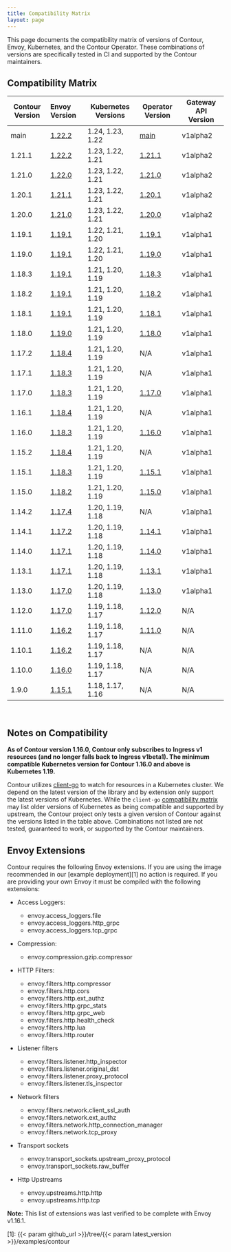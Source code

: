 ```yaml
---
title: Compatibility Matrix
layout: page
---
```


This page documents the compatibility matrix of versions of Contour, Envoy, Kubernetes, and the Contour Operator.
These combinations of versions are specifically tested in CI and supported by the Contour maintainers.

## Compatibility Matrix

| Contour Version | Envoy Version        | Kubernetes Versions | Operator Version | Gateway API Version |
| --------------- | :------------------- | ------------------- | ---------------- | --------------------|
| main            | [1.22.2][17]         | 1.24, 1.23, 1.22    | [main][50]       | v1alpha2            |
| 1.21.1          | [1.22.2][17]         | 1.23, 1.22, 1.21    | [1.21.1][70]     | v1alpha2            |
| 1.21.0          | [1.22.0][16]         | 1.23, 1.22, 1.21    | [1.21.0][69]     | v1alpha2            |
| 1.20.1          | [1.21.1][15]         | 1.23, 1.22, 1.21    | [1.20.1][68]     | v1alpha2            |
| 1.20.0          | [1.21.0][14]         | 1.23, 1.22, 1.21    | [1.20.0][67]     | v1alpha2            |
| 1.19.1          | [1.19.1][13]         | 1.22, 1.21, 1.20    | [1.19.1][65]     | v1alpha1            |
| 1.19.0          | [1.19.1][13]         | 1.22, 1.21, 1.20    | [1.19.0][64]     | v1alpha1            |
| 1.18.3          | [1.19.1][13]         | 1.21, 1.20, 1.19    | [1.18.3][66]     | v1alpha1            |
| 1.18.2          | [1.19.1][13]         | 1.21, 1.20, 1.19    | [1.18.2][63]     | v1alpha1            |
| 1.18.1          | [1.19.1][13]         | 1.21, 1.20, 1.19    | [1.18.1][62]     | v1alpha1            |
| 1.18.0          | [1.19.0][10]         | 1.21, 1.20, 1.19    | [1.18.0][61]     | v1alpha1            |
| 1.17.2          | [1.18.4][12]         | 1.21, 1.20, 1.19    | N/A              | v1alpha1            |
| 1.17.1          | [1.18.3][9]          | 1.21, 1.20, 1.19    | N/A              | v1alpha1            |
| 1.17.0          | [1.18.3][9]          | 1.21, 1.20, 1.19    | [1.17.0][60]     | v1alpha1            |
| 1.16.1          | [1.18.4][12]         | 1.21, 1.20, 1.19    | N/A              | v1alpha1            |
| 1.16.0          | [1.18.3][9]          | 1.21, 1.20, 1.19    | [1.16.0][59]     | v1alpha1            |
| 1.15.2          | [1.18.4][12]         | 1.21, 1.20, 1.19    | N/A              | v1alpha1            |
| 1.15.1          | [1.18.3][9]          | 1.21, 1.20, 1.19    | [1.15.1][58]     | v1alpha1            |
| 1.15.0          | [1.18.2][8]          | 1.21, 1.20, 1.19    | [1.15.0][57]     | v1alpha1            |
| 1.14.2          | [1.17.4][11]         | 1.20, 1.19, 1.18    | N/A              | v1alpha1            |
| 1.14.1          | [1.17.2][7]          | 1.20, 1.19, 1.18    | [1.14.1][56]     | v1alpha1            |
| 1.14.0          | [1.17.1][6]          | 1.20, 1.19, 1.18    | [1.14.0][55]     | v1alpha1            |
| 1.13.1          | [1.17.1][6]          | 1.20, 1.19, 1.18    | [1.13.1][54]     | v1alpha1            |
| 1.13.0          | [1.17.0][5]          | 1.20, 1.19, 1.18    | [1.13.0][53]     | v1alpha1            |
| 1.12.0          | [1.17.0][5]          | 1.19, 1.18, 1.17    | [1.12.0][52]     | N/A                 |
| 1.11.0          | [1.16.2][4]          | 1.19, 1.18, 1.17    | [1.11.0][51]     | N/A                 |
| 1.10.1          | [1.16.2][4]          | 1.19, 1.18, 1.17    | N/A              | N/A                 |
| 1.10.0          | [1.16.0][3]          | 1.19, 1.18, 1.17    | N/A              | N/A                 |
| 1.9.0           | [1.15.1][2]          | 1.18, 1.17, 1.16    | N/A              | N/A                 |

<br />

## Notes on Compatibility

**As of Contour version 1.16.0, Contour only subscribes to Ingress v1 resources (and no longer falls back to Ingress v1beta1). The minimum compatible Kubernetes version for Contour 1.16.0 and above is Kubernetes 1.19.**

Contour utilizes [client-go][98] to watch for resources in a Kubernetes cluster.
We depend on the latest version of the library and by extension only support the latest versions of Kubernetes.
While the `client-go` [compatibility matrix][99] may list older versions of Kubernetes as being compatible and supported by upstream, the Contour project only tests a given version of Contour against the versions listed in the table above.
Combinations not listed are not tested, guaranteed to work, or supported by the Contour maintainers.

## Envoy Extensions
Contour requires the following Envoy extensions.
If you are using the image recommended in our [example deployment][1] no action is required.
If you are providing your own Envoy it must be compiled with the following extensions:

- Access Loggers: 
  - envoy.access_loggers.file
  - envoy.access_loggers.http_grpc
  - envoy.access_loggers.tcp_grpc
  
- Compression:
  - envoy.compression.gzip.compressor
    
- HTTP Filters:
  - envoy.filters.http.compressor
  - envoy.filters.http.cors
  - envoy.filters.http.ext_authz
  - envoy.filters.http.grpc_stats
  - envoy.filters.http.grpc_web
  - envoy.filters.http.health_check
  - envoy.filters.http.lua
  - envoy.filters.http.router
   
- Listener filters
  - envoy.filters.listener.http_inspector
  - envoy.filters.listener.original_dst
  - envoy.filters.listener.proxy_protocol
  - envoy.filters.listener.tls_inspector

- Network filters
  - envoy.filters.network.client_ssl_auth
  - envoy.filters.network.ext_authz
  - envoy.filters.network.http_connection_manager
  - envoy.filters.network.tcp_proxy
  
- Transport sockets
  - envoy.transport_sockets.upstream_proxy_protocol
  - envoy.transport_sockets.raw_buffer
  
- Http Upstreams
  - envoy.upstreams.http.http
  - envoy.upstreams.http.tcp

__Note:__ This list of extensions was last verified to be complete with Envoy v1.16.1.


[1]: {{< param github_url >}}/tree/{{< param latest_version >}}/examples/contour

[2]: https://www.envoyproxy.io/docs/envoy/latest/version_history/v1.15.1
[3]: https://www.envoyproxy.io/docs/envoy/latest/version_history/v1.16.0
[4]: https://www.envoyproxy.io/docs/envoy/latest/version_history/v1.16.2
[5]: https://www.envoyproxy.io/docs/envoy/latest/version_history/v1.17.0
[6]: https://www.envoyproxy.io/docs/envoy/latest/version_history/v1.17.1
[7]: https://www.envoyproxy.io/docs/envoy/latest/version_history/v1.17.2
[8]: https://www.envoyproxy.io/docs/envoy/latest/version_history/v1.18.2
[9]: https://www.envoyproxy.io/docs/envoy/v1.18.3/version_history/current
[10]: https://www.envoyproxy.io/docs/envoy/v1.19.0/version_history/current
[11]: https://www.envoyproxy.io/docs/envoy/v1.17.4/version_history/current
[12]: https://www.envoyproxy.io/docs/envoy/v1.18.4/version_history/current
[13]: https://www.envoyproxy.io/docs/envoy/v1.19.1/version_history/current
[14]: https://www.envoyproxy.io/docs/envoy/v1.21.0/version_history/current
[15]: https://www.envoyproxy.io/docs/envoy/v1.21.1/version_history/current
[16]: https://www.envoyproxy.io/docs/envoy/v1.22.0/version_history/current
[17]: https://www.envoyproxy.io/docs/envoy/v1.22.2/version_history/current

[50]: https://github.com/projectcontour/contour-operator
[51]: https://github.com/projectcontour/contour-operator/releases/tag/v1.11.0
[52]: https://github.com/projectcontour/contour-operator/releases/tag/v1.12.0
[53]: https://github.com/projectcontour/contour-operator/releases/tag/v1.13.0
[54]: https://github.com/projectcontour/contour-operator/releases/tag/v1.13.1
[55]: https://github.com/projectcontour/contour-operator/releases/tag/v1.14.0
[56]: https://github.com/projectcontour/contour-operator/releases/tag/v1.14.1
[57]: https://github.com/projectcontour/contour-operator/releases/tag/v1.15.0
[58]: https://github.com/projectcontour/contour-operator/releases/tag/v1.15.1
[59]: https://github.com/projectcontour/contour-operator/releases/tag/v1.16.0
[60]: https://github.com/projectcontour/contour-operator/releases/tag/v1.17.0
[61]: https://github.com/projectcontour/contour-operator/releases/tag/v1.18.0
[62]: https://github.com/projectcontour/contour-operator/releases/tag/v1.18.1
[63]: https://github.com/projectcontour/contour-operator/releases/tag/v1.18.2
[64]: https://github.com/projectcontour/contour-operator/releases/tag/v1.19.0
[65]: https://github.com/projectcontour/contour-operator/releases/tag/v1.19.1
[66]: https://github.com/projectcontour/contour-operator/releases/tag/v1.18.3
[67]: https://github.com/projectcontour/contour-operator/releases/tag/v1.20.0
[68]: https://github.com/projectcontour/contour-operator/releases/tag/v1.20.1
[69]: https://github.com/projectcontour/contour-operator/releases/tag/v1.21.0
[70]: https://github.com/projectcontour/contour-operator/releases/tag/v1.21.1

[98]: https://github.com/kubernetes/client-go
[99]: https://github.com/kubernetes/client-go#compatibility-matrix
